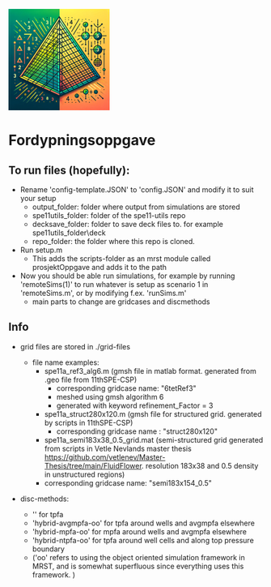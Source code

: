![Project Logo](Images/logo_small.png)
# Fordypningsoppgave


## To run files (hopefully):
- Rename 'config-template.JSON' to 'config.JSON' and modify it to suit your setup
    - output_folder: folder where output from simulations are stored
    - spe11utils_folder: folder of the spe11-utils repo
    - decksave_folder: folder to save deck files to. for example spe11utils_folder\deck
    - repo_folder: the folder where this repo is cloned.
- Run setup.m
    - This adds the scripts-folder as an mrst module called prosjektOppgave and adds it to the path
- Now you should be able run simulations, for example by running 'remoteSims(1)' to run whatever is setup as scenario 1 in 'remoteSims.m', or by modifying f.ex. 'runSims.m' 
    - main parts to change are gridcases and discmethods

## Info
- grid files are stored in ./grid-files
    - file name examples:
        - spe11a_ref3_alg6.m (gmsh file in matlab format. generated from .geo file from 11thSPE-CSP)
            - corresponding gridcase name: "6tetRef3"
            - meshed using gmsh algorithm 6
            - generated with keyword refinement_Factor = 3
        - spe11a_struct280x120.m (gmsh file for structured grid. generated by scripts in 11thSPE-CSP)
            - corresponding gridcase name : "struct280x120"
        - spe11a_semi183x38_0.5_grid.mat (semi-structured grid generated from scripts in Vetle Nevlands master thesis https://github.com/vetlenev/Master-Thesis/tree/main/FluidFlower. resolution 183x38 and 0.5 density in unstructured regions)
        -  corresponding gridcase name: "semi183x154_0.5"

- disc-methods:
    - '' for tpfa
    - 'hybrid-avgmpfa-oo' for tpfa around wells and avgmpfa elsewhere
    - 'hybrid-mpfa-oo' for mpfa around wells and avgmpfa elsewhere
    - 'hybrid-ntpfa-oo' for tpfa around well cells and along top pressure boundary
    - ('oo' refers to using the object oriented simulation framework in MRST, and is somewhat superfluous since everything uses this framework. )